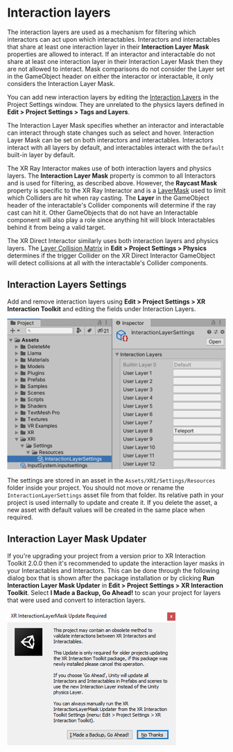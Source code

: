 # Interaction layers

The interaction layers are used as a mechanism for filtering which interactors can act upon which interactables. Interactors and interactables that share at least one interaction layer in their **Interaction Layer Mask** properties are allowed to interact. If an interactor and interactable do not share at least one interaction layer in their Interaction Layer Mask then they are not allowed to interact. Mask comparisons do not consider the Layer set in the GameObject header on either the interactor or interactable, it only considers the Interaction Layer Mask.

You can add new interaction layers by editing the [Interaction Layers](#interaction-layers-settings) in the Project Settings window. They are unrelated to the physics layers defined in **Edit &gt; Project Settings &gt; Tags and Layers**.

The Interaction Layer Mask specifies whether an interactor and interactable can interact through state changes such as select and hover. Interaction Layer Mask can be set on both interactors and interactables. Interactors interact with all layers by default, and interactables interact with the `Default` built-in layer by default.

The XR Ray Interactor makes use of both interaction layers and physics layers. The **Interaction Layer Mask** property is common to all Interactors and is used for filtering, as described above. However, the **Raycast Mask** property is specific to the XR Ray Interactor and is a [LayerMask](https://docs.unity3d.com/ScriptReference/LayerMask.html) used to limit which Colliders are hit when ray casting. The **Layer** in the GameObject header of the interactable's Collider components will determine if the ray cast can hit it. Other GameObjects that do not have an Interactable component will also play a role since anything hit will block Interactables behind it from being a valid target.

The XR Direct Interactor similarly uses both interaction layers and physics layers. The [Layer Collision Matrix](https://docs.unity3d.com/Manual/LayerBasedCollision.html) in **Edit &gt; Project Settings &gt; Physics** determines if the trigger Collider on the XR Direct Interactor GameObject will detect collisions at all with the interactable's Collider components.

## Interaction Layers Settings

Add and remove interaction layers using **Edit &gt; Project Settings &gt; XR Interaction Toolkit** and editing the fields under Interaction Layers.

![interaction-layer-settings](images/interaction-layer-settings.png)

The settings are stored in an asset in the `Assets/XRI/Settings/Resources` folder inside your project. You should not move or rename the `InteractionLayerSettings` asset file from that folder. Its relative path in your project is used internally to update and create it. If you delete the asset, a new asset with default values will be created in the same place when required.

## Interaction Layer Mask Updater

If you're upgrading your project from a version prior to XR Interaction Toolkit 2.0.0 then it's recommended to update the interaction layer masks in your Interactables and Interactors. This can be done through the following dialog box that is shown after the package installation or by clicking **Run Interaction Layer Mask Updater** in **Edit &gt; Project Settings &gt; XR Interaction Toolkit**. Select **I Made a Backup, Go Ahead!** to scan your project for layers that were used and convert to interaction layers.

![interaction-layer-mask-updater](images/interaction-layer-mask-updater.png)
